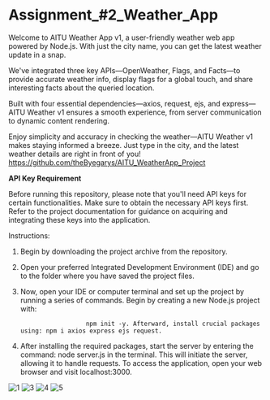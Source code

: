 # Assignment_#2_Weather_App

Welcome to AITU Weather App v1, a user-friendly weather web app powered by Node.js. With just the city name, you can get the latest weather update in a snap.

We've integrated three key APIs—OpenWeather, Flags, and Facts—to provide accurate weather info, display flags for a global touch, and share interesting facts about the queried location.

Built with four essential dependencies—axios, request, ejs, and express—AITU Weather v1 ensures a smooth experience, from server communication to dynamic content rendering.

Enjoy simplicity and accuracy in checking the weather—AITU Weather v1 makes staying informed a breeze. Just type in the city, and the latest weather details are right in front of you!
https://github.com/theByegarys/AITU_WeatherApp_Project 




**API Key Requirement**

Before running this repository, please note that you'll need API keys for certain functionalities. Make sure to obtain the necessary API keys first. Refer to the project documentation for guidance on acquiring and integrating these keys into the application.

Instructions:

1) Begin by downloading the project archive from the repository.

2) Open your preferred Integrated Development Environment (IDE) and go to the folder where you have saved the project files.

3) Now, open your IDE or computer terminal and set up the project by running a series of commands. Begin by creating a new Node.js project with:


                         npm init -y. Afterward, install crucial packages using: npm i axios express ejs request.

4) After installing the required packages, start the server by entering the command: node server.js in the terminal. This will initiate the server, allowing it to handle requests. To access the application, open your web browser and visit localhost:3000.



![1](https://github.com/theByegarys/AITU_WeatherApp_Project/assets/151679453/704f489d-97aa-4464-a91e-b00e28f6d49b)
![3](https://github.com/theByegarys/AITU_WeatherApp_Project/assets/151679453/bb7af2d9-0f94-4ac5-a0f0-5e9493abd2ea)
![4](https://github.com/theByegarys/AITU_WeatherApp_Project/assets/151679453/d5a75490-7911-4d7a-9c2e-c37b36895d3f)
![5](https://github.com/theByegarys/AITU_WeatherApp_Project/assets/151679453/b24c619f-70df-40dd-8551-85fed0063090)



